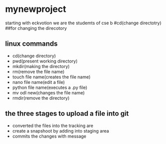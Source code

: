 # mynewproject
starting with eckvotion
we are the studemts of cse b
 #cd(change directotry)
 ##for changing the direcotory
 ## linux commands
 - cd(change directory)
 - pwd(present working directory)
 - mkdir(making the directory)
 - rm(remove the file name)
 - touch file name(creates the file name)
 - nano file name(edit a file)
 - python file name(executes a .py file)
 - mv odl new(changes the file name)
 - rmdir(remove the directory)
 ## the three stages to upload a file into git
 - converted the files into the tracking are
 -  create a snapshoot by adding into staging area
 - commits the changes with message
